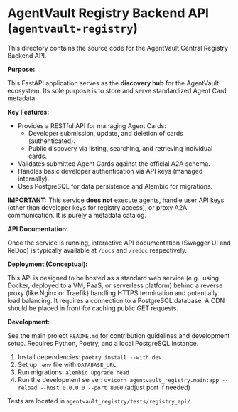 # AgentVault Registry Backend API (`agentvault-registry`)

This directory contains the source code for the AgentVault Central Registry Backend API.

**Purpose:**

This FastAPI application serves as the **discovery hub** for the AgentVault ecosystem. Its sole purpose is to store and serve standardized Agent Card metadata.

**Key Features:**

*   Provides a RESTful API for managing Agent Cards:
    *   Developer submission, update, and deletion of cards (authenticated).
    *   Public discovery via listing, searching, and retrieving individual cards.
*   Validates submitted Agent Cards against the official A2A schema.
*   Handles basic developer authentication via API keys (managed internally).
*   Uses PostgreSQL for data persistence and Alembic for migrations.

**IMPORTANT:** This service **does not** execute agents, handle user API keys (other than developer keys for registry access), or proxy A2A communication. It is purely a metadata catalog.

**API Documentation:**

Once the service is running, interactive API documentation (Swagger UI and ReDoc) is typically available at `/docs` and `/redoc` respectively.

**Deployment (Conceptual):**

This API is designed to be hosted as a standard web service (e.g., using Docker, deployed to a VM, PaaS, or serverless platform) behind a reverse proxy (like Nginx or Traefik) handling HTTPS termination and potentially load balancing. It requires a connection to a PostgreSQL database. A CDN should be placed in front for caching public GET requests.

**Development:**

See the main project `README.md` for contribution guidelines and development setup. Requires Python, Poetry, and a local PostgreSQL instance.

1.  Install dependencies: `poetry install --with dev`
2.  Set up `.env` file with `DATABASE_URL`.
3.  Run migrations: `alembic upgrade head`
4.  Run the development server: `uvicorn agentvault_registry.main:app --reload --host 0.0.0.0 --port 8000` (adjust port if needed)

Tests are located in `agentvault_registry/tests/registry_api/`.
